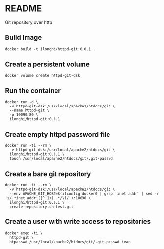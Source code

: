 # README

Git repository over http

## Build image

```
docker build -t ilonghi/httpd-git:0.0.1 .
```

## Create a persistent volume

```
docker volume create httpd-git-dsk
```

## Run the container

```
docker run -d \
  -v httpd-git-dsk:/usr/local/apache2/htdocs/git \
  --name httpd-git \
  -p 10090:80 \
  ilonghi/httpd-git:0.0.1
```

## Create empty httpd password file

```
docker run -ti --rm \
  -v httpd-git-dsk:/usr/local/apache2/htdocs/git \
  ilonghi/httpd-git:0.0.1 \
  touch /usr/local/apache2/htdocs/git/.git-passwd
```

## Create a bare git repository

```
docker run -ti --rm \
  -v httpd-git-dsk:/usr/local/apache2/htdocs/git \
  --env APACHE_GIT_HOST=$(ifconfig docker0 | grep 'inet addr' | sed -r 's/.*inet addr:([^ ]+) .*/\1/'):10090 \
  ilonghi/httpd-git:0.0.1 \
  create-repository.sh test.git
```

## Create a user with write access to repositories

```
docker exec -ti \
  httpd-git \
  htpasswd /usr/local/apache2/htdocs/git/.git-passwd ivan
```
